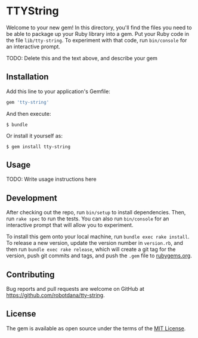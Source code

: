 # TTYString

Welcome to your new gem! In this directory, you'll find the files you need to be able to package up your Ruby library into a gem. Put your Ruby code in the file `lib/tty-string`. To experiment with that code, run `bin/console` for an interactive prompt.

TODO: Delete this and the text above, and describe your gem

## Installation

Add this line to your application's Gemfile:

```ruby
gem 'tty-string'
```

And then execute:

    $ bundle

Or install it yourself as:

    $ gem install tty-string

## Usage

TODO: Write usage instructions here

## Development

After checking out the repo, run `bin/setup` to install dependencies. Then, run `rake spec` to run the tests. You can also run `bin/console` for an interactive prompt that will allow you to experiment.

To install this gem onto your local machine, run `bundle exec rake install`. To release a new version, update the version number in `version.rb`, and then run `bundle exec rake release`, which will create a git tag for the version, push git commits and tags, and push the `.gem` file to [rubygems.org](https://rubygems.org).

## Contributing

Bug reports and pull requests are welcome on GitHub at https://github.com/robotdana/tty-string.

## License

The gem is available as open source under the terms of the [MIT License](https://opensource.org/licenses/MIT).
